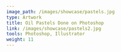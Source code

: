 ```yaml
---
image_path: /images/showcase/pastels.jpg
type: Artwork
title: Oil Pastels Done on Photoshop
link: /images/showcase/pastels2.jpg
tools: Photoshop, Illustrator
weight: 11
---
```

